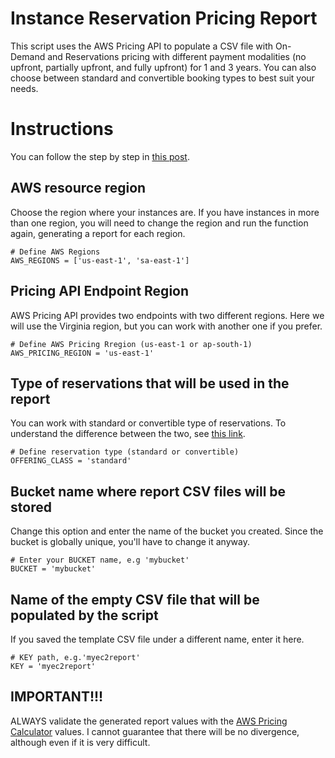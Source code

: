 # Instance Reservation Pricing Report

This script uses the AWS Pricing API to populate a CSV file with On-Demand and Reservations pricing with different payment modalities (no upfront, partially upfront, and fully upfront) for 1 and 3 years. You can also choose between standard and convertible booking types to best suit your needs.

# Instructions

You can follow the step by step in [this post](https://dev.to/isaque21/gerando-relatorio-de-precos-de-reservas-de-instancias-via-lambda-4mjn).

## AWS resource region

Choose the region where your instances are. If you have instances in more than one region, you will need to change the region and run the function again, generating a report for each region.

```
# Define AWS Regions
AWS_REGIONS = ['us-east-1', 'sa-east-1']

```

## Pricing API Endpoint Region

AWS Pricing API provides two endpoints with two different regions. Here we will use the Virginia region, but you can work with another one if you prefer.

```
# Define AWS Pricing Rregion (us-east-1 or ap-south-1)
AWS_PRICING_REGION = 'us-east-1'
```

## Type of reservations that will be used in the report

You can work with standard or convertible type of reservations. To understand the difference between the two, see [this link](https://aws.amazon.com/pt/ec2/pricing/reserved-instances/).

```
# Define reservation type (standard or convertible)
OFFERING_CLASS = 'standard'
```

## Bucket name where report CSV files will be stored

Change this option and enter the name of the bucket you created. Since the bucket is globally unique, you'll have to change it anyway.

```
# Enter your BUCKET name, e.g 'mybucket'
BUCKET = 'mybucket'
```

## Name of the empty CSV file that will be populated by the script

If you saved the template CSV file under a different name, enter it here.

```
# KEY path, e.g.'myec2report'
KEY = 'myec2report'
```

## IMPORTANT!!!

ALWAYS validate the generated report values with the [AWS Pricing Calculator](https://calculator.aws/#/) values. I cannot guarantee that there will be no divergence, although even if it is very difficult.